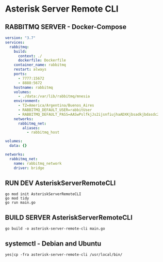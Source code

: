 # Asterisk Server Remote CLI


## RABBITMQ SERVER - Docker-Compose

```docker-compose.yml
version: "3.7"
services:
  rabbitmq:
    build:
      context: ./
      dockerfile: Dockerfile
    container_name: rabbitmq
    restart: always
    ports:
      - 7777:15672
      - 8888:5672
    hostname: rabbitmq
    volumes:
      - ./data:/var/lib/rabbitmq/mnesia
    environment:
      - TZ=America/Argentina/Buenos_Aires
      - RABBITMQ_DEFAULT_USER=rabbitUser
      - RABBITMQ_DEFAULT_PASS=AASwPslfkjJs2ijsnfiujhaADXKjbsadkjbdasdc222asd11A
    networks:
      rabbitmq_net:
        aliases:
          - rabbitmq_host

volumes:
  data: {}

networks:
  rabbitmq_net:
    name: rabbitmq_network
    driver: bridge
```

## RUN DEV AsteriskServerRemoteCLI
```
go mod init AsteriskServerRemoteCLI
go mod tidy
go run main.go
```

## BUILD SERVER AsteriskServerRemoteCLI
```
go build -o asterisk-server-remote-cli main.go

```

## systemctl - Debian and Ubuntu
```
yes|cp -fra asterisk-server-remote-cli /usr/local/bin/
```
